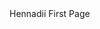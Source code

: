 <!DOCTYPE html>
<html lang="en">
   <head>
     <meta charset="UTF-8">
    Hennadii First Page
   </head>
   <body></body>
</html>
